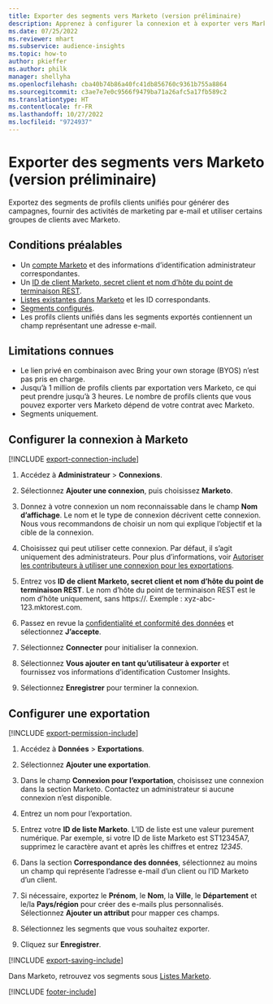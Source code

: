 ```yaml
---
title: Exporter des segments vers Marketo (version préliminaire)
description: Apprenez à configurer la connexion et à exporter vers Marketo.
ms.date: 07/25/2022
ms.reviewer: mhart
ms.subservice: audience-insights
ms.topic: how-to
author: pkieffer
ms.author: philk
manager: shellyha
ms.openlocfilehash: cba40b74b86a40fc41db856760c9361b755a8864
ms.sourcegitcommit: c3ae7e7e0c9566f9479ba71a26afc5a17fb589c2
ms.translationtype: HT
ms.contentlocale: fr-FR
ms.lasthandoff: 10/27/2022
ms.locfileid: "9724937"
---
```

# <a name="export-segments-to-marketo-preview"></a>Exporter des segments vers Marketo (version préliminaire)

Exportez des segments de profils clients unifiés pour générer des campagnes, fournir des activités de marketing par e-mail et utiliser certains groupes de clients avec Marketo.

## <a name="prerequisites"></a>Conditions préalables

- Un [compte Marketo](https://login.marketo.com/) et des informations d’identification administrateur correspondantes.
- Un [ID de client Marketo, secret client et nom d’hôte du point de terminaison REST](https://developers.marketo.com/rest-api/authentication/).
- [Listes existantes dans Marketo](https://docs.marketo.com/display/public/DOCS/Understanding+Static+Lists) et les ID correspondants.
- [Segments configurés](segments.md).
- Les profils clients unifiés dans les segments exportés contiennent un champ représentant une adresse e-mail.

## <a name="known-limitations"></a>Limitations connues

- Le lien privé en combinaison avec Bring your own storage (BYOS) n’est pas pris en charge.
- Jusqu’à 1 million de profils clients par exportation vers Marketo, ce qui peut prendre jusqu’à 3 heures. Le nombre de profils clients que vous pouvez exporter vers Marketo dépend de votre contrat avec Marketo.
- Segments uniquement.

## <a name="set-up-connection-to-marketo"></a>Configurer la connexion à Marketo

[!INCLUDE [export-connection-include](includes/export-connection-admn.md)]

1. Accédez à **Administrateur** > **Connexions**.

1. Sélectionnez **Ajouter une connexion**, puis choisissez **Marketo**.

1. Donnez à votre connexion un nom reconnaissable dans le champ **Nom d’affichage**. Le nom et le type de connexion décrivent cette connexion. Nous vous recommandons de choisir un nom qui explique l’objectif et la cible de la connexion.

1. Choisissez qui peut utiliser cette connexion. Par défaut, il s’agit uniquement des administrateurs. Pour plus d’informations, voir [Autoriser les contributeurs à utiliser une connexion pour les exportations](connections.md#allow-contributors-to-use-a-connection-for-exports).

1. Entrez vos **ID de client Marketo, secret client et nom d’hôte du point de terminaison REST**. Le nom d’hôte du point de terminaison REST est le nom d’hôte uniquement, sans https://. Exemple : xyz-abc-123.mktorest.com.

1. Passez en revue la [confidentialité et conformité des données](connections.md#data-privacy-and-compliance) et sélectionnez **J’accepte**.

1. Sélectionnez **Connecter** pour initialiser la connexion.

1. Sélectionnez **Vous ajouter en tant qu’utilisateur à exporter** et fournissez vos informations d’identification Customer Insights.

1. Sélectionnez **Enregistrer** pour terminer la connexion.

## <a name="configure-an-export"></a>Configurer une exportation

[!INCLUDE [export-permission-include](includes/export-permission.md)]

1. Accédez à **Données** > **Exportations**.

1. Sélectionnez **Ajouter une exportation**.

1. Dans le champ **Connexion pour l’exportation**, choisissez une connexion dans la section Marketo. Contactez un administrateur si aucune connexion n’est disponible.

1. Entrez un nom pour l’exportation.

1. Entrez votre **ID de liste Marketo**. L’ID de liste est une valeur purement numérique. Par exemple, si votre ID de liste Marketo est ST12345A7, supprimez le caractère avant et après les chiffres et entrez *12345*.

1. Dans la section **Correspondance des données**, sélectionnez au moins un champ qui représente l’adresse e-mail d’un client ou l’ID Marketo d’un client.

1. Si nécessaire, exportez le **Prénom**, le **Nom**, la **Ville**, le **Département** et le/la **Pays/région** pour créer des e-mails plus personnalisés. Sélectionnez **Ajouter un attribut** pour mapper ces champs.

1. Sélectionnez les segments que vous souhaitez exporter.

1. Cliquez sur **Enregistrer**.

[!INCLUDE [export-saving-include](includes/export-saving.md)]

Dans Marketo, retrouvez vos segments sous [Listes Marketo](https://docs.marketo.com/display/public/DOCS/Understanding+Static+Lists).

[!INCLUDE [footer-include](includes/footer-banner.md)]
